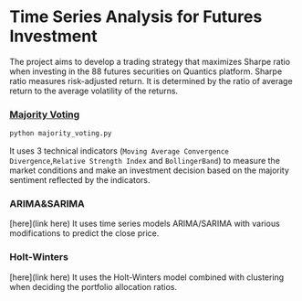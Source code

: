# Time Series Analysis for Futures Investment
The project aims to develop a trading strategy that maximizes Sharpe ratio when investing in the 88 futures securities on Quantics platform. Sharpe ratio measures risk-adjusted return. It is determined by the ratio of average return to the average volatility of the returns. 

### [Majority Voting](https://github.com/yy96/Team_Ravioli_Timeseries/blob/master/majority_voting.py)

```sh
python majority_voting.py
```
It uses 3 technical indicators (`Moving Average Convergence Divergence`,`Relative Strength Index` and `BollingerBand`) to measure the market conditions and make an investment decision based on the majority sentiment reflected by the indicators.

### ARIMA&SARIMA 
[here](link here)
It uses time series models ARIMA/SARIMA with various modifications to predict the close price.

### Holt-Winters 
[here](link here)
It uses the Holt-Winters model combined with clustering when deciding the portfolio allocation ratios.
